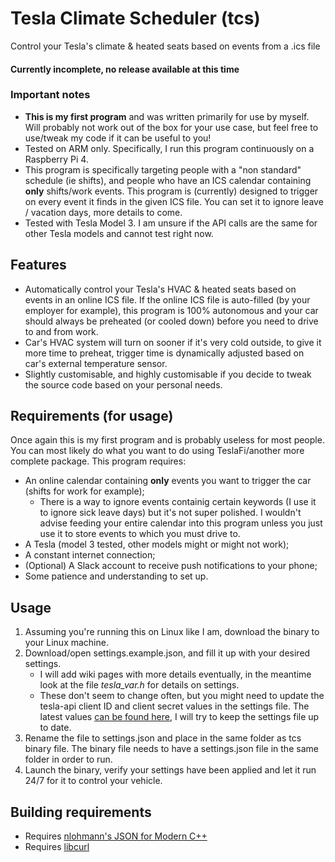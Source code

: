# Tesla Climate Scheduler (tcs)
Control your Tesla's climate & heated seats based on events from a .ics file

#### Currently incomplete, no release available at this time


### Important notes
+ **This is my first program** and was written primarily for use by myself. Will probably not work out of the box for your use case, but feel free to use/tweak my code if it can be useful to you!
+ Tested on ARM only. Specifically, I run this program continuously on a Raspberry Pi 4.
+ This program is specifically targeting people with a "non standard" schedule (ie shifts), and people who have an ICS calendar containing **only** shifts/work events. This program is (currently) designed to trigger on every event it finds in the given ICS file. You can set it to ignore leave / vacation days, more details to come.
+ Tested with Tesla Model 3. I am unsure if the API calls are the same for other Tesla models and cannot test right now.


## Features
+ Automatically control your Tesla's HVAC & heated seats based on events in an online ICS file. If the online ICS file is auto-filled (by your employer for example), this program is 100% autonomous and your car should always be preheated (or cooled down) before you need to drive to and from work.
+ Car's HVAC system will turn on sooner if it's very cold outside, to give it more time to preheat, trigger time is dynamically adjusted based on car's external temperature sensor.
+ Slightly customisable, and highly customisable if you decide to tweak the source code based on your personal needs.


## Requirements (for usage)
Once again this is my first program and is probably useless for most people. You can most likely do what you want to do using TeslaFi/another more complete package. This program requires:
+ An online calendar containing **only** events you want to trigger the car (shifts for work for example);
	+ There is a way to ignore events containig certain keywords (I use it to ignore sick leave days) but it's not super polished. I wouldn't advise feeding your entire calendar into this program unless you just use it to store events to which you must drive to.
+ A Tesla (model 3 tested, other models might or might not work);
+ A constant internet connection;
+ (Optional) A Slack account to receive push notifications to your phone;
+ Some patience and understanding to set up.



## Usage
1. Assuming you're running this on Linux like I am, download the binary to your Linux machine.
2. Download/open settings.example.json, and fill it up with your desired settings.
	+ I will add wiki pages with more details eventually, in the meantime look at the file *tesla_var.h* for details on settings.
	+ These don't seem to change often, but you might need to update the tesla-api client ID and client secret values in the settings file. The latest values [can be found here](https://pastebin.com/pS7Z6yyP), I will try to keep the settings file up to date.
3. Rename the file to settings.json and place in the same folder as tcs binary file. The binary file needs to have a settings.json file in the same folder in order to run.
4. Launch the binary, verify your settings have been applied and let it run 24/7 for it to control your vehicle.


## Building requirements
+ Requires [nlohmann's JSON for Modern C++](https://github.com/nlohmann/json)
+ Requires [libcurl](https://curl.haxx.se/libcurl/)